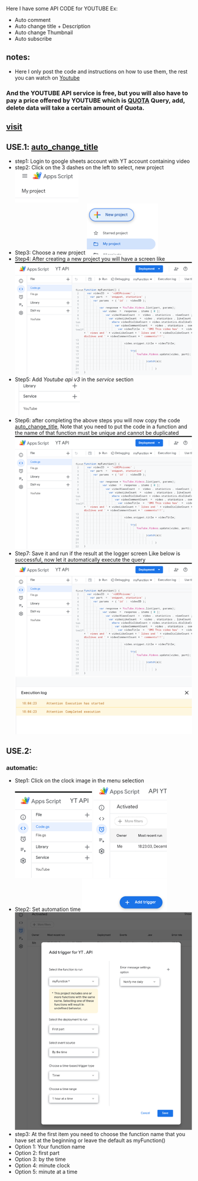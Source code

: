 Here I have some API CODE for YOUTUBE
Ex:
* Auto comment 
* Auto change title + Description
* Auto change Thumbnail 
* Auto subscribe 
## notes:
* Here I only post the code and instructions on how to use them, the rest you can watch on [Youtube](https://youtube.com)
### And the YOUTUBE API service is free, but you will also have to pay a price offered by YOUTUBE which is [QUOTA](https://developers.google.com/youtube/v3/getting-started#quota) Query, add, delete data will take a certain amount of Quota.
## [visit](https://developers.google.com/youtube/v3/docs)
## USE.1: [auto_change_title](https://github.com/toan06/API/blob/main/YT/auto_change_title.gs)
* step1: Login to google sheets account with YT account containing video
* step2: Click on the 3 dashes on the left to select, new project
![](https://github.com/toan06/API/blob/main/img/Screenshot_20211216_174438.png)
* Step3: Choose a new project
![](https://github.com/toan06/API/blob/main/img/Screenshot_20211216_174451.png)
* Step4: After creating a new project you will have a screen like
![](https://github.com/toan06/API/blob/main/img/Screenshot_20211216_180222.png)
* Step5: Add _Youtube api v3_ in the _service_ section
![](https://github.com/toan06/API/blob/main/img/Screenshot_20211216_173627.png)
* Step6: after completing the above steps you will now copy the code [auto_change_title](https://raw.githack.com/toan06/API/main/YT/auto_change_title.gs), Note that you need to put the code in a function and the name of that function must be unique and cannot be duplicated
![](https://github.com/toan06/API/blob/main/img/Screenshot_20211216_180222.png) 
* Step7: Save it and run if the result at the logger screen Like below is successful, now let it automatically execute the query
![](https://github.com/toan06/API/blob/main/img/Screenshot_20211216_180222.png)
![](https://github.com/toan06/API/blob/main/img/Screenshot_20211216_181014.png)
## USE.2:
### automatic:
* Step1: Click on the clock image in the menu selection
![](https://github.com/toan06/API/blob/main/img/Screenshot_20211216_182343.png)
![](https://github.com/toan06/API/blob/main/img/Screenshot_20211216_182404.png)
* Step2: Set automation time 
![](https://github.com/toan06/API/blob/main/img/Screenshot_20211216_182709.png)
![](https://github.com/toan06/API/blob/main/img/Screenshot_20211216_182728.png)
* step3: At the first item you need to choose the function name that you have set at the beginning or leave the default as myFunction()
* Option 1: Your function name
* Option 2: first part
* Option 3: by the time
* Option 4: minute clock
* Option 5: minute at a time
